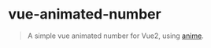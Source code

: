 # vue-animated-number
>A simple vue animated number for Vue2, using [anime](https://github.com/juliangarnier/anime). 
